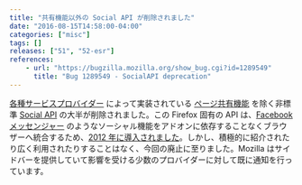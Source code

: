 ```yaml
---
title: "共有機能以外の Social API が削除されました"
date: "2016-08-15T14:58:00-04:00"
categories: ["misc"]
tags: []
releases: ["51", "52-esr"]
references:
    - url: "https://bugzilla.mozilla.org/show_bug.cgi?id=1289549"
      title: "Bug 1289549 - SocialAPI deprecation"
---
```

[各種サービスプロバイダー](https://activations.cdn.mozilla.net/) によって実装されている [ページ共有機能](https://developer.mozilla.org/docs/Mozilla/Projects/Social_API/Share) を除く非標準 [Social API](https://developer.mozilla.org/docs/Mozilla/Projects/Social_API) の大半が削除されました。この Firefox 固有の API は、[Facebook メッセンジャー](https://www.mozilla.jp/blog/entry/10050/) のようなソーシャル機能をアドオンに依存することなくブラウザーへ統合するため、[2012 年に導入されました](https://blog.mozilla.org/labs/2012/03/experimenting-with-social-features-in-firefox/)。しかし、積極的に紹介されたり広く利用されたりすることはなく、今回の廃止に至りました。Mozilla はサイドバーを提供していて影響を受ける少数のプロバイダーに対して既に通知を行っています。
